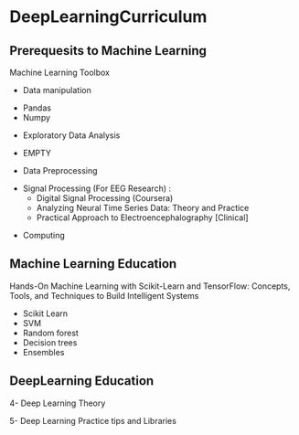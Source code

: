 # DeepLearningCurriculum

## Prerequesits to Machine Learning

Machine Learning Toolbox
- Data manipulation 
* Pandas
* Numpy

- Exploratory Data Analysis
* EMPTY

- Data Preprocessing
* Signal Processing (For EEG Research) : 
  * Digital Signal Processing (Coursera)
  * Analyzing Neural Time Series Data: Theory and Practice 
  * Practical Approach to Electroencephalography [Clinical]
- Computing

## Machine Learning Education

Hands-On Machine Learning with Scikit-Learn and TensorFlow: Concepts, Tools, and Techniques to Build Intelligent Systems
* Scikit Learn
* SVM
* Random forest
* Decision trees
* Ensembles

##  DeepLearning Education

4- Deep Learning Theory

5- Deep Learning Practice tips and Libraries


